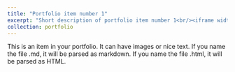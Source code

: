 ```yaml
---
title: "Portfolio item number 1"
excerpt: "Short description of portfolio item number 1<br/><iframe width='100%' height='315' src='https://www.youtube.com/embed/F-2NI3qfZ-k' frameborder='0' allowfullscreen></iframe>"
collection: portfolio
---
```


This is an item in your portfolio. It can have images or nice text. If you name the file .md, it will be parsed as markdown. If you name the file .html, it will be parsed as HTML.
